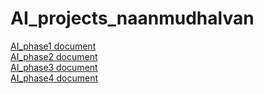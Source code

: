 # AI_projects_naanmudhalvan
[AI_phase1 document](AI_Phase1.docx)<br>
[AI_phase2 document](AI_Phase2.docx)<br>
[AI_phase3 document](AI_Phase3.docx)<br>
[AI_phase4 document](AI_Phase4.docx)

